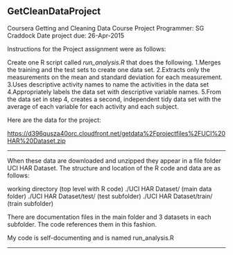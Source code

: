 ## GetCleanDataProject
Coursera Getting and Cleaning Data Course Project
Programmer: SG Craddock
Date project due: 26-Apr-2015


Instructions for the Project assignment were as follows:

Create one R script called *run_analysis.R* that does the following. 
1.Merges the training and the test sets to create one data set.
2.Extracts only the measurements on the mean and standard deviation for each measurement. 
3.Uses descriptive activity names to name the activities in the data set
4.Appropriately labels the data set with descriptive variable names. 
5.From the data set in step 4, creates a second, independent tidy data set with the average of each variable for each activity and each subject.

Here are the data for the project: 

https://d396qusza40orc.cloudfront.net/getdata%2Fprojectfiles%2FUCI%20HAR%20Dataset.zip 

--------------------------------------------------------------------------------------

When these data are downloaded and unzipped they appear in a file folder UCI HAR Dataset. The structure and location of the R code and data
are as follows:

working directory                (top level with R code)
./UCI HAR Dataset/               (main data folder)
./UCI HAR Dataset/test/          (test subfolder)
./UCI HAR Dataset/train/         (train subfolder)

There are documentation files in the main folder and 3 datasets in each subfolder. The code references them in this fashion. 

My code is self-documenting and is named
      run_analysis.R

---------------------------------------------------------------------------------------